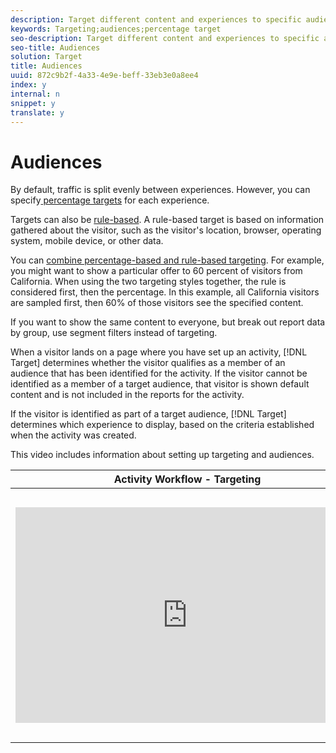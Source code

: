 ```yaml
---
description: Target different content and experiences to specific audiences to optimize your web marketing by displaying the right messages to the right people at the right time.
keywords: Targeting;audiences;percentage target
seo-description: Target different content and experiences to specific audiences to optimize your web marketing by displaying the right messages to the right people at the right time.
seo-title: Audiences
solution: Target
title: Audiences
uuid: 872c9b2f-4a33-4e9e-beff-33eb3e0a8ee4
index: y
internal: n
snippet: y
translate: y
---
```


# Audiences

By default, traffic is split evenly between experiences. However, you can specify[ percentage targets](c_target_percent.md#concept_9D0C47368EB942C9A66CE03C6BD92412) for each experience. 

Targets can also be [ rule-based](c_target_rulebased.md#concept_087408B488304A54917585D40482791A). A rule-based target is based on information gathered about the visitor, such as the visitor's location, browser, operating system, mobile device, or other data. 

You can [ combine percentage-based and rule-based targeting](c_target_percentandrule.md#concept_D6B6F16F931C4E67AAB8F90621879FCC). For example, you might want to show a particular offer to 60 percent of visitors from California. When using the two targeting styles together, the rule is considered first, then the percentage. In this example, all California visitors are sampled first, then 60% of those visitors see the specified content. 

If you want to show the same content to everyone, but break out report data by group, use segment filters instead of targeting. 

When a visitor lands on a page where you have set up an activity, [!DNL  Target] determines whether the visitor qualifies as a member of an audience that has been identified for the activity. If the visitor cannot be identified as a member of a target audience, that visitor is shown default content and is not included in the reports for the activity. 

If the visitor is identified as part of a target audience, [!DNL  Target] determines which experience to display, based on the criteria established when the activity was created. 

This video includes information about setting up targeting and audiences. 

<table id="table_A3A70CC0C9F54131BB9F098B4DA8C9D6"> 
 <thead> 
  <tr> 
   <th class="entry" colspan="2"> Activity Workflow - Targeting </th> 
   <th colname="col3" class="entry"> 2:14 </th> 
  </tr>
 </thead>
 <tbody> 
  <tr> 
   <td colspan="2"> 
    <div width="550" class="video-iframe"> 
     <iframe src="https://www.youtube.com/embed/LOmBgKPeBtA/" frameborder="0" webkitallowfullscreen="true" mozallowfullscreen="true" oallowfullscreen="true" msallowfullscreen="true" allowfullscreen="allowfullscreen" scrolling="no" width="550" height="345">https://www.youtube.com/embed/LOmBgKPeBtA/</iframe>
    </div> </td> 
   <td colname="col3"> <p> 
     <ul id="ul_FF4FEC7BC7A34461BAA54FBE18A8E63B"> 
      <li id="li_7D6D4CB2E771430F84D2B658F8611532"> <p>Assign an audience to your activity </p> </li> 
      <li id="li_61D9DDCD3AFB40E2BC55AFED5CD6C405"> <p>Throttle traffic up or down </p> </li> 
      <li id="li_745F20CC95DF4BE48173991CB42EC50A"> <p>Select your traffic allocation method </p> </li> 
      <li id="li_699D4D5D089A4FB7BA4C5E95337AC34A"> <p>Allocate traffic between different experiences </p> </li> 
     </ul> </p> </td> 
  </tr> 
 </tbody> 
</table>


